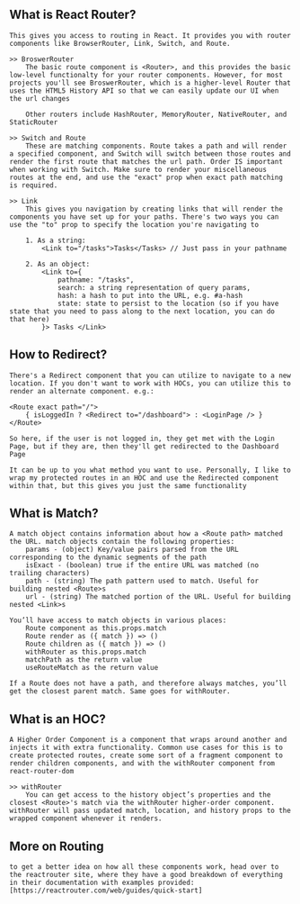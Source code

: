 ## What is React Router? 
    This gives you access to routing in React. It provides you with router components like BrowserRouter, Link, Switch, and Route. 
    
    >> BroswerRouter
        The basic route component is <Router>, and this provides the basic low-level functionalty for your router components. However, for most projects you'll see BroswerRouter, which is a higher-level Router that uses the HTML5 History API so that we can easily update our UI when the url changes

        Other routers include HashRouter, MemoryRouter, NativeRouter, and StaticRouter

    >> Switch and Route 
        These are matching components. Route takes a path and will render a specified component, and Switch will switch between those routes and render the first route that matches the url path. Order IS important when working with Switch. Make sure to render your miscellaneous routes at the end, and use the "exact" prop when exact path matching is required. 

    >> Link
        This gives you navigation by creating links that will render the components you have set up for your paths. There's two ways you can use the "to" prop to specify the location you're navigating to

        1. As a string: 
            <Link to="/tasks">Tasks</Tasks> // Just pass in your pathname

        2. As an object:
            <Link to={
                pathname: "/tasks",
                search: a string representation of query params,
                hash: a hash to put into the URL, e.g. #a-hash
                state: state to persist to the location (so if you have state that you need to pass along to the next location, you can do that here)
            }> Tasks </Link>

## How to Redirect? 
    There's a Redirect component that you can utilize to navigate to a new location. If you don't want to work with HOCs, you can utilize this to render an alternate component. e.g.:

    <Route exact path="/">
        { isLoggedIn ? <Redirect to="/dashboard"> : <LoginPage /> }
    </Route>

    So here, if the user is not logged in, they get met with the Login Page, but if they are, then they'll get redirected to the Dashboard Page

    It can be up to you what method you want to use. Personally, I like to wrap my protected routes in an HOC and use the Redirected component within that, but this gives you just the same functionality

## What is Match? 
    A match object contains information about how a <Route path> matched the URL. match objects contain the following properties:
        params - (object) Key/value pairs parsed from the URL corresponding to the dynamic segments of the path
        isExact - (boolean) true if the entire URL was matched (no trailing characters)
        path - (string) The path pattern used to match. Useful for building nested <Route>s
        url - (string) The matched portion of the URL. Useful for building nested <Link>s

    You’ll have access to match objects in various places:
        Route component as this.props.match
        Route render as ({ match }) => ()
        Route children as ({ match }) => ()
        withRouter as this.props.match
        matchPath as the return value
        useRouteMatch as the return value

    If a Route does not have a path, and therefore always matches, you’ll get the closest parent match. Same goes for withRouter.

## What is an HOC?
    A Higher Order Component is a component that wraps around another and injects it with extra functionality. Common use cases for this is to create protected routes, create some sort of a fragment component to render children components, and with the withRouter component from react-router-dom

    >> withRouter
        You can get access to the history object’s properties and the closest <Route>'s match via the withRouter higher-order component. withRouter will pass updated match, location, and history props to the wrapped component whenever it renders.

## More on Routing
    to get a better idea on how all these components work, head over to the reactrouter site, where they have a good breakdown of everything in their documentation with examples provided: [https://reactrouter.com/web/guides/quick-start]

    